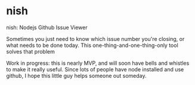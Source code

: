 # nish

nish: Nodejs Github Issue Viewer

Sometimes you just need to know which issue number you&#39;re closing, or what needs to be done today. This one-thing-and-one-thing-only tool solves that problem

Work in progress: this is nearly MVP, and will soon have bells and whistles to make it really useful. Since lots of people have node installed and use github, I hope this little guy helps someone out someday.
